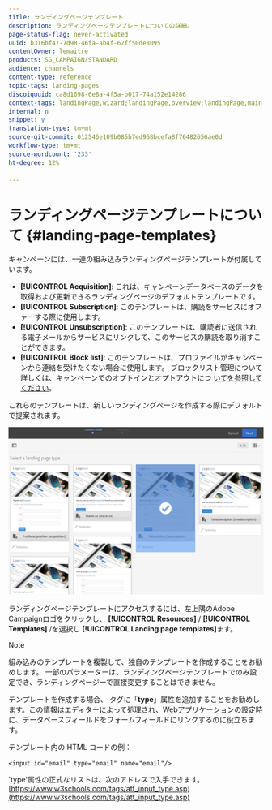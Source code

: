 ```yaml
---
title: ランディングページテンプレート
description: ランディングページテンプレートについての詳細。
page-status-flag: never-activated
uuid: b316bf47-7d98-46fa-ab4f-67ff50de8095
contentOwner: lemaitre
products: SG_CAMPAIGN/STANDARD
audience: channels
content-type: reference
topic-tags: landing-pages
discoiquuid: ca8d1698-6e8a-4f5a-b017-74a152e14286
context-tags: landingPage,wizard;landingPage,overview;landingPage,main
internal: n
snippet: y
translation-type: tm+mt
source-git-commit: 012546e109b085b7ed968bcefa8f76482656ae0d
workflow-type: tm+mt
source-wordcount: '233'
ht-degree: 12%

---
```



# ランディングページテンプレートについて {#landing-page-templates}

キャンペーンには、一連の組み込みランディングページテンプレートが付属しています。

* **[!UICONTROL Acquisition]**: これは、キャンペーンデータベースのデータを取得および更新できるランディングページのデフォルトテンプレートです。
* **[!UICONTROL Subscription]**: このテンプレートは、購読をサービスにオファーする際に使用します。
* **[!UICONTROL Unsubscription]**: このテンプレートは、購読者に送信される電子メールからサービスにリンクして、このサービスの購読を取り消すことができます。
* **[!UICONTROL Block list]**: このテンプレートは、プロファイルがキャンペーンから連絡を受けたくない場合に使用します。 ブロックリスト管理について詳しくは、キャンペーンでのオプトインとオプトアウトにつ [いてを参照してください](../../audiences/using/about-opt-in-and-opt-out-in-campaign.md)。

これらのテンプレートは、新しいランディングページを作成する際にデフォルトで提案されます。

![](assets/lp_creation_1.png)

ランディングページテンプレートにアクセスするには、左上隅のAdobe Campaignロゴをクリックし、 **[!UICONTROL Resources]** / **[!UICONTROL Templates]** /を選択し **[!UICONTROL Landing page templates]**&#x200B;ます。

>[!NOTE]
>
>組み込みのテンプレートを複製して、独自のテンプレートを作成することをお勧めします。 一部のパラメーターは、ランディングページテンプレートでのみ設定でき、ランディングページーで直接変更することはできません。

テンプレートを作成する場合、 タグに「**type**」属性を追加することをお勧めします。この情報はエディターによって処理され、Webアプリケーションの設定時に、データベースフィールドをフォームフィールドにリンクするのに役立ちます。

テンプレート内の HTML コードの例：

```
<input id="email" type="email" name="email"/>
```

&#39;type&#39;属性の正式なリストは、次のアドレスで入手できます。 [https://www.w3schools.com/tags/att_input_type.asp](https://www.w3schools.com/tags/att_input_type.asp)